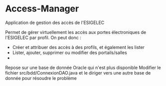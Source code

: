 # Access-Manager
Application de gestion des accès de l'ESIGELEC

Permet de gérer virtuellement les accès aux portes électroniques de l'ESIGELEC par profil. On peut donc :
* Créer et attribuer des accès à des profils, et également les lister
* Lister, ajouter, supprimer ou modifier des portails/salles
* 

Repose sur une base de donnée Oracle qui n'est plus disponible 
Modifier le fichier src/bdd/ConnexionDAO.java et le diriger vers une autre base de donnée pour résoudre le problème
